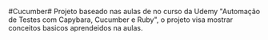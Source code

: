#Cucumber#
Projeto baseado nas aulas de no curso da Udemy "Automação de Testes com Capybara, Cucumber e Ruby", o projeto visa mostrar conceitos basicos aprendeidos na aulas. 
